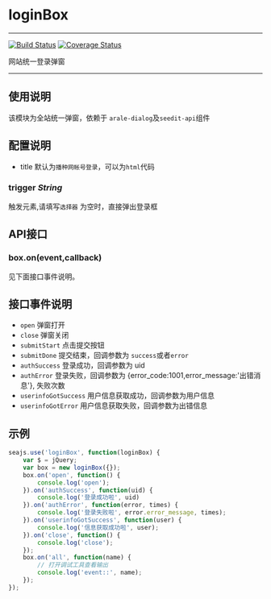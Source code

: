 # loginBox

---

[![Build Status](https://secure.travis-ci.org/airyland/seedit.ui.loginBox.png)](https://travis-ci.org/airyland/seedit.ui.loginBox)
[![Coverage Status](https://coveralls.io/repos/airyland/seedit.ui.loginBox/badge.png?branch=master)](https://coveralls.io/r/airyland/seedit.ui.loginBox)


网站统一登录弹窗

---

## 使用说明
该模块为全站统一弹窗，依赖于 `arale-dialog`及`seedit-api`组件

## 配置说明

+ title 默认为`播种网帐号登录`，可以为`html`代码


###  trigger *String*

触发元素,请填写`选择器`
为空时，直接弹出登录框




## API接口



### box.on(event,callback)
见下面接口事件说明。

## 接口事件说明

+ `open` 弹窗打开
+ `close` 弹窗关闭
+ `submitStart` 点击提交按钮
+ `submitDone` 提交结束，回调参数为 `success`或者`error`
+ `authSuccess` 登录成功，回调参数为 uid
+ `authError`   登录失败，回调参数为 {error_code:1001,error_message:'出错消息'}, 失败次数
+ `userinfoGotSuccess` 用户信息获取成功，回调参数为用户信息
+ `userinfoGotError` 用户信息获取失败，回调参数为出错信息

## 示例

``` javascript    
seajs.use('loginBox', function(loginBox) {
    var $ = jQuery;
    var box = new loginBox({});
    box.on('open', function() {
        console.log('open');
    }).on('authSuccess', function(uid) {
        console.log('登录成功啦', uid)
    }).on('authError', function(error, times) {
        console.log('登录失败啦', error.error_message, times);
    }).on('userinfoGotSuccess', function(user) {
        console.log('信息获取成功啦', user);
    }).on('close', function() {
        console.log('close');
    });
    box.on('all', function(name) {
        // 打开调试工具查看输出
        console.log('event::', name);
    });
});
```